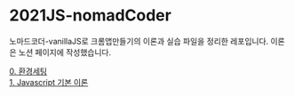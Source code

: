 # 2021JS-nomadCoder

노마드코더-vanillaJS로 크롬앱만들기의 이론과 실습 파일을 정리한 레포입니다.
이론은 노션 페이지에 작성했습니다.

[0. 환경세팅](https://www.notion.so/0-f58e6c40a5d3479a83b25c4d9c5f7451)
<br>
[1. Javascript 기본 이론](https://www.notion.so/JS-1-9a3102a1f8cb4802a77ba459ebda60aa)
